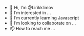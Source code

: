 - 👋 Hi, I’m @Lirikklimov
- 👀 I’m interested in ...
- 🌱 I’m currently learning Javascript
- 💞️ I’m looking to collaborate on ...
- 📫 How to reach me ...

<!---
Lirikklimov/Lirikklimov is a ✨ special ✨ repository because its `README.md` (this file) appears on your GitHub profile.
You can click the Preview link to take a look at your changes.
--->
